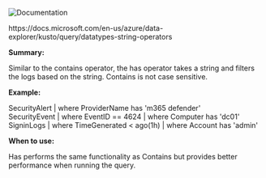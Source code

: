 ![Documentation](https://shields.io/badge/-Documentation-informational)
<p>
https://docs.microsoft.com/en-us/azure/data-explorer/kusto/query/datatypes-string-operators
</p>

 **Summary:**
<p>
Similar to the contains operator, the has operator takes a string and filters the logs based on the string. Contains is not case sensitive.
</p>

 **Example:**
<p>
SecurityAlert | where ProviderName has 'm365 defender' </br>
SecurityEvent | where EventID == 4624 | where Computer has 'dc01' </br>
SigninLogs | where TimeGenerated < ago(1h) | where Account has 'admin' <br/>
</p>

 **When to use:**
<p>
Has performs the same functionality as Contains but provides better performance when running the query.
</p>
